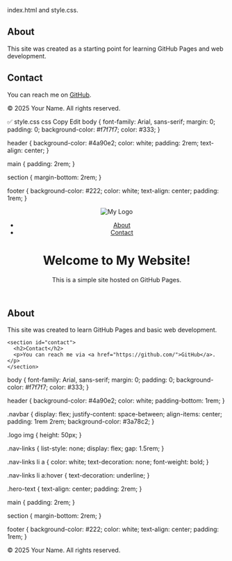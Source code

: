  index.html and style.css.
<!DOCTYPE html>
<html lang="en">
<head>
  <meta charset="UTF-8" />
  <meta name="viewport" content="width=device-width, initial-scale=1.0" />
  <title>My First GitHub Page</title>
  <link rel="stylesheet" href="style.css" />


 

  <main>
    <section>
      <h2>About</h2>
      <p>This site was created as a starting point for learning GitHub Pages and web development.</p>
    </section>
    <section>
      <h2>Contact</h2>
      <p>You can reach me on <a href="https://github.com/">GitHub</a>.</p>
    </section>
  </main>

  <footer>
    <p>© 2025 Your Name. All rights reserved.</p>
  </footer>
</body>
</html>
✅ style.css
css
Copy
Edit
body {
  font-family: Arial, sans-serif;
  margin: 0;
  padding: 0;
  background-color: #f7f7f7;
  color: #333;
}

header {
  background-color: #4a90e2;
  color: white;
  padding: 2rem;
  text-align: center;
}

main {
  padding: 2rem;
}

section {
  margin-bottom: 2rem;
}

footer {
  background-color: #222;
  color: white;
  text-align: center;
  padding: 1rem;
}
<!DOCTYPE html>
<html lang="en">
<head>
  <meta charset="UTF-8" />
  <meta name="viewport" content="width=device-width, initial-scale=1.0" />
  <title>My GitHub Website</title>
  <link rel="stylesheet" href="style.css" />
</head>
<body>
  <header>
    <nav class="navbar">
      <div class="logo">
        <img src="logo.png" alt="My Logo" />
      </div>
      <ul class="nav-links">
        <li><a href="#about">About</a></li>
        <li><a href="#contact">Contact</a></li>
      </ul>
    </nav>
    <div class="hero-text">
      <h1>Welcome to My Website!</h1>
      <p>This is a simple site hosted on GitHub Pages.</p>
    </div>
  </header>

  <main>
    <section id="about">
      <h2>About</h2>
      <p>This site was created to learn GitHub Pages and basic web development.</p>
    </section>

    <section id="contact">
      <h2>Contact</h2>
      <p>You can reach me via <a href="https://github.com/">GitHub</a>.</p>
    </section>
  </main>
  body {
  font-family: Arial, sans-serif;
  margin: 0;
  padding: 0;
  background-color: #f7f7f7;
  color: #333;
}

header {
  background-color: #4a90e2;
  color: white;
  padding-bottom: 1rem;
}

.navbar {
  display: flex;
  justify-content: space-between;
  align-items: center;
  padding: 1rem 2rem;
  background-color: #3a78c2;
}

.logo img {
  height: 50px;
}

.nav-links {
  list-style: none;
  display: flex;
  gap: 1.5rem;
}

.nav-links li a {
  color: white;
  text-decoration: none;
  font-weight: bold;
}

.nav-links li a:hover {
  text-decoration: underline;
}

.hero-text {
  text-align: center;
  padding: 2rem;
}

main {
  padding: 2rem;
}

section {
  margin-bottom: 2rem;
}

footer {
  background-color: #222;
  color: white;
  text-align: center;
  padding: 1rem;
}


  <footer>
    <p>© 2025 Your Name. All rights reserved.</p>
  </footer>
</body>
</html>
